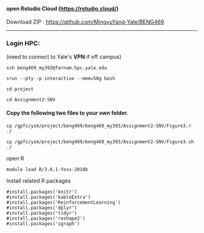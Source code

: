 
#### open Rstudio Cloud (https://rstudio.cloud/)
Download ZIP : https://github.com/MingyuYang-Yale/BENG469



---
### Login HPC:
(need to connect to Yale's **VPN** if off campus)

```
ssh beng469_my393@farnam.hpc.yale.edu
```
```
srun --pty -p interactive --mem=50g bash
```
```
cd project
```
```
cd Assignment2-SNV
```
#### Copy the following two files to your own folder.
```
cp /gpfs/ysm/project/beng469/beng469_my393/Assignment2-SNV/Figure3.r ./
```
```
cp /gpfs/ysm/project/beng469/beng469_my393/Assignment2-SNV/Figure3.sh ./
```
open R
```
module load R/3.6.1-foss-2018b
```
Install related R packages
```
#install.packages('knitr')
#install.packages('kableExtra')
#install.packages('ReinforcementLearning')
#install.packages('dplyr')
#install.packages('tidyr')
#install.packages('reshape2')
#install.packages('igraph')
```
